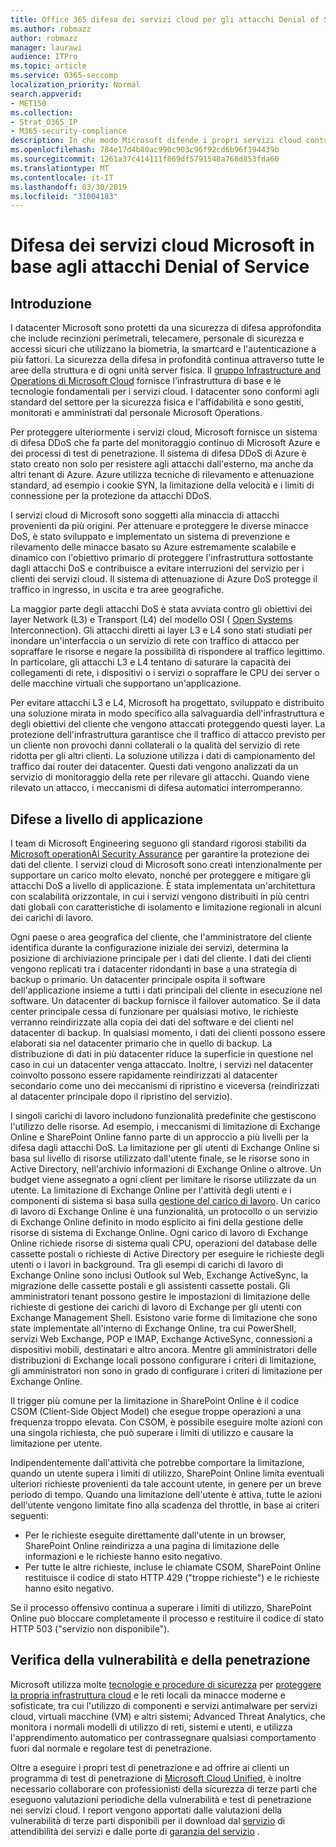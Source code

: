 ```yaml
---
title: Office 365 difesa dei servizi cloud per gli attacchi Denial of Service
ms.author: robmazz
author: robmazz
manager: laurawi
audience: ITPro
ms.topic: article
ms.service: O365-seccomp
localization_priority: Normal
search.appverid:
- MET150
ms.collection:
- Strat_O365_IP
- M365-security-compliance
description: In che modo Microsoft difende i propri servizi cloud contro gli attacchi DoS (Denial of Service).
ms.openlocfilehash: 784e17d4b80ac990c903c96f92cd6b96f194439b
ms.sourcegitcommit: 1261a37c414111f869df5791548a768d853fda60
ms.translationtype: MT
ms.contentlocale: it-IT
ms.lasthandoff: 03/30/2019
ms.locfileid: "31004183"
---
```

# <a name="defending-microsoft-cloud-services-against-denial-of-service-attacks"></a>Difesa dei servizi cloud Microsoft in base agli attacchi Denial of Service

## <a name="introduction"></a>Introduzione
I datacenter Microsoft sono protetti da una sicurezza di difesa approfondita che include recinzioni perimetrali, telecamere, personale di sicurezza e accessi sicuri che utilizzano la biometria, la smartcard e l'autenticazione a più fattori. La sicurezza della difesa in profondità continua attraverso tutte le aree della struttura e di ogni unità server fisica. Il [gruppo Infrastructure and Operations di Microsoft Cloud](https://www.microsoft.com/en-us/cloud-platform/global-datacenters) fornisce l'infrastruttura di base e le tecnologie fondamentali per i servizi cloud. I datacenter sono conformi agli standard del settore per la sicurezza fisica e l'affidabilità e sono gestiti, monitorati e amministrati dal personale Microsoft Operations.

Per proteggere ulteriormente i servizi cloud, Microsoft fornisce un sistema di difesa DDoS che fa parte del monitoraggio continuo di Microsoft Azure e dei processi di test di penetrazione. Il sistema di difesa DDoS di Azure è stato creato non solo per resistere agli attacchi dall'esterno, ma anche da altri tenant di Azure. Azure utilizza tecniche di rilevamento e attenuazione standard, ad esempio i cookie SYN, la limitazione della velocità e i limiti di connessione per la protezione da attacchi DDoS.

I servizi cloud di Microsoft sono soggetti alla minaccia di attacchi provenienti da più origini. Per attenuare e proteggere le diverse minacce DoS, è stato sviluppato e implementato un sistema di prevenzione e rilevamento delle minacce basato su Azure estremamente scalabile e dinamico con l'obiettivo primario di proteggere l'infrastruttura sottostante dagli attacchi DoS e contribuisce a evitare interruzioni del servizio per i clienti dei servizi cloud. Il sistema di attenuazione di Azure DoS protegge il traffico in ingresso, in uscita e tra aree geografiche.

La maggior parte degli attacchi DoS è stata avviata contro gli obiettivi dei layer Network (L3) e Transport (L4) del modello OSI ( [Open Systems](https://docs.microsoft.com/windows-hardware/drivers/network/windows-network-architecture-and-the-osi-model) Interconnection). Gli attacchi diretti ai layer L3 e L4 sono stati studiati per inondare un'interfaccia o un servizio di rete con traffico di attacco per sopraffare le risorse e negare la possibilità di rispondere al traffico legittimo. In particolare, gli attacchi L3 e L4 tentano di saturare la capacità dei collegamenti di rete, i dispositivi o i servizi o sopraffare le CPU dei server o delle macchine virtuali che supportano un'applicazione.

Per evitare attacchi L3 e L4, Microsoft ha progettato, sviluppato e distribuito una soluzione mirata in modo specifico alla salvaguardia dell'infrastruttura e degli obiettivi del cliente che vengono attaccati proteggendo questi layer. La protezione dell'infrastruttura garantisce che il traffico di attacco previsto per un cliente non provochi danni collaterali o la qualità del servizio di rete ridotta per gli altri clienti. La soluzione utilizza i dati di campionamento del traffico dai router dei datacenter. Questi dati vengono analizzati da un servizio di monitoraggio della rete per rilevare gli attacchi. Quando viene rilevato un attacco, i meccanismi di difesa automatici interromperanno.

## <a name="application-level-defenses"></a>Difese a livello di applicazione
I team di Microsoft Engineering seguono gli standard rigorosi stabiliti da [Microsoft operationAl Security Assurance](https://www.microsoft.com/en-us/SDL/OperationalSecurityAssurance) per garantire la protezione dei dati del cliente. I servizi cloud di Microsoft sono creati intenzionalmente per supportare un carico molto elevato, nonché per proteggere e mitigare gli attacchi DoS a livello di applicazione. È stata implementata un'architettura con scalabilità orizzontale, in cui i servizi vengono distribuiti in più centri dati globali con caratteristiche di isolamento e limitazione regionali in alcuni dei carichi di lavoro.

Ogni paese o area geografica del cliente, che l'amministratore del cliente identifica durante la configurazione iniziale dei servizi, determina la posizione di archiviazione principale per i dati del cliente. I dati dei clienti vengono replicati tra i datacenter ridondanti in base a una strategia di backup o primario. Un datacenter principale ospita il software dell'applicazione insieme a tutti i dati principali del cliente in esecuzione nel software. Un datacenter di backup fornisce il failover automatico. Se il data center principale cessa di funzionare per qualsiasi motivo, le richieste verranno reindirizzate alla copia dei dati del software e dei clienti nel datacenter di backup. In qualsiasi momento, i dati dei clienti possono essere elaborati sia nel datacenter primario che in quello di backup. La distribuzione di dati in più datacenter riduce la superficie in questione nel caso in cui un datacenter venga attaccato. Inoltre, i servizi nel datacenter coinvolto possono essere rapidamente reindirizzati al datacenter secondario come uno dei meccanismi di ripristino e viceversa (reindirizzati al datacenter principale dopo il ripristino del servizio).

I singoli carichi di lavoro includono funzionalità predefinite che gestiscono l'utilizzo delle risorse. Ad esempio, i meccanismi di limitazione di Exchange Online e SharePoint Online fanno parte di un approccio a più livelli per la difesa dagli attacchi DoS. La limitazione per gli utenti di Exchange Online si basa sul livello di risorse utilizzato dall'utente finale, se le risorse sono in Active Directory, nell'archivio informazioni di Exchange Online o altrove. Un budget viene assegnato a ogni client per limitare le risorse utilizzate da un utente. La limitazione di Exchange Online per l'attività degli utenti e i componenti di sistema si basa sulla [gestione del carico di lavoro](http://technet.microsoft.com/en-us/library/jj150503(v=exchg.150).aspx). Un carico di lavoro di Exchange Online è una funzionalità, un protocollo o un servizio di Exchange Online definito in modo esplicito ai fini della gestione delle risorse di sistema di Exchange Online. Ogni carico di lavoro di Exchange Online richiede risorse di sistema quali CPU, operazioni del database delle cassette postali o richieste di Active Directory per eseguire le richieste degli utenti o i lavori in background. Tra gli esempi di carichi di lavoro di Exchange Online sono inclusi Outlook sul Web, Exchange ActiveSync, la migrazione delle cassette postali e gli assistenti cassette postali. Gli amministratori tenant possono gestire le impostazioni di limitazione delle richieste di gestione dei carichi di lavoro di Exchange per gli utenti con Exchange Management Shell. Esistono varie forme di limitazione che sono state implementate all'interno di Exchange Online, tra cui PowerShell, servizi Web Exchange, POP e IMAP, Exchange ActiveSync, connessioni a dispositivi mobili, destinatari e altro ancora. Mentre gli amministratori delle distribuzioni di Exchange locali possono configurare i criteri di limitazione, gli amministratori non sono in grado di configurare i criteri di limitazione per Exchange Online.

Il trigger più comune per la limitazione in SharePoint Online è il codice CSOM (Client-Side Object Model) che esegue troppe operazioni a una frequenza troppo elevata. Con CSOM, è possibile eseguire molte azioni con una singola richiesta, che può superare i limiti di utilizzo e causare la limitazione per utente.

Indipendentemente dall'attività che potrebbe comportare la limitazione, quando un utente supera i limiti di utilizzo, SharePoint Online limita eventuali ulteriori richieste provenienti da tale account utente, in genere per un breve periodo di tempo. Quando una limitazione dell'utente è attiva, tutte le azioni dell'utente vengono limitate fino alla scadenza del throttle, in base ai criteri seguenti:
- Per le richieste eseguite direttamente dall'utente in un browser, SharePoint Online reindirizza a una pagina di limitazione delle informazioni e le richieste hanno esito negativo.
- Per tutte le altre richieste, incluse le chiamate CSOM, SharePoint Online restituisce il codice di stato HTTP 429 ("troppe richieste") e le richieste hanno esito negativo.

Se il processo offensivo continua a superare i limiti di utilizzo, SharePoint Online può bloccare completamente il processo e restituire il codice di stato HTTP 503 ("servizio non disponibile").

## <a name="vulnerability-and-penetration-testing"></a>Verifica della vulnerabilità e della penetrazione
Microsoft utilizza molte [tecnologie e procedure di sicurezza](https://www.microsoft.com/en-us/trustcenter/security/threatmanagement) per [proteggere la propria infrastruttura cloud](https://blogs.technet.microsoft.com/hybridcloud/2015/05/05/protecting-your-datacenter-and-cloud-from-emerging-threats/) e le reti locali da minacce moderne e sofisticate, tra cui l'utilizzo di componenti e servizi antimalware per servizi cloud, virtuali macchine (VM) e altri sistemi; Advanced Threat Analytics, che monitora i normali modelli di utilizzo di reti, sistemi e utenti, e utilizza l'apprendimento automatico per contrassegnare qualsiasi comportamento fuori dal normale e regolare test di penetrazione.

Oltre a eseguire i propri test di penetrazione e ad offrire ai clienti un programma di test di penetrazione di [Microsoft Cloud Unified](https://technet.microsoft.com/en-us/mt784683), è inoltre necessario collaborare con professionisti della sicurezza di terze parti che eseguono valutazioni periodiche della vulnerabilità e test di penetrazione nei servizi cloud. I report vengono apportati dalle valutazioni della vulnerabilità di terze parti disponibili per il download dal [servizio](https://aka.ms/STP) di attendibilità dei servizi e dalle porte di [garanzia del servizio](https://aka.ms/ServiceAssurance) .
